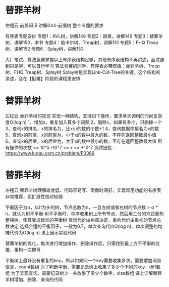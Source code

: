 <!-- Slide number: 1 -->
# 替罪羊树
左程云
前置知识
讲解044-前缀树  整个专题的要求

有序表专题安排
专题1：AVL树，讲解148
专题2：跳表，讲解149
专题3：替罪羊树，讲解150，本节
专题4：笛卡尔树、Treap树，讲解151
专题5：FHQ Treap树，讲解152
专题6：Splay树，讲解153

大厂笔试、算法竞赛掌握以上有序表结构足够，其他有序表结构不再讲述，面试遇到只是聊，可以自行学习
算法竞赛的同学，有序表必带模版：替罪羊树、Treep树、FHQ Treap树、Splay树
Splay树是实现Link-Cut-Tree的关键，这个结构的讲述，会在【挺难】阶段的课程里安排

<!-- Slide number: 2 -->
# 替罪羊树
左程云
替罪羊树的实现
实现一种结构，支持如下操作，要求单次调用的时间复杂度O(log n)
1，增加x，重复加入算多个词频
2，删除x，如果有多个，只删掉一个
3，查询x的排名，x的排名为，比x小的数的个数+1
4，查询数据中排名为x的数
5，查询x的前驱，x的前驱为，小于x的数中最大的数，不存在返回整数最小值
6，查询x的后继，x的后继为，大于x的数中最小的数，不存在返回整数最大值
所有操作的次数 <= 10^5
-10^7 <= x <= +10^7
测试链接 : https://www.luogu.com.cn/problem/P3369

<!-- Slide number: 3 -->
# 替罪羊树
左程云
替罪羊树理解难度低、代码容易写、常数时间好，实现常用功能的有序表非常推荐，但扩展性相对较弱

平衡因子为α，以h为头的树，节点总数为n，一旦左树或者右树的节点数 > α * n，就认为树不平衡
树不平衡时，中序收集树上所有节点，然后用二分的方式重构整棵树，使其变成标准的平衡树
查询代价由树高决定，重构代价由重构的节点总数决定
选择合适的平衡因子，一般为0.7，单次查询代价O(log n)、单次调整的均摊代价为O(log n)
课上展示实验代码

替罪羊树的优化，每次进行增加操作、删除操作后，只需找到最上方不平衡的位置，重构一次即可

平衡树上最好没有重复的key，所以如果同一个key需要收集多次，需要增加词频信息，count数组
为了判断平衡，需要记录树上收集了多少个不同的key，diff数组
为了实现查询，需要记录树上一共收集了多少个数字，size数组
课上详解替罪羊树增加、删除、查询的代码